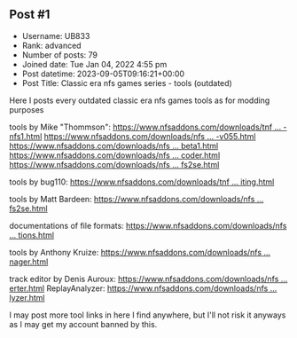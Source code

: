 ## Post #1
- Username: UB833
- Rank: advanced
- Number of posts: 79
- Joined date: Tue Jan 04, 2022 4:55 pm
- Post datetime: 2023-09-05T09:16:21+00:00
- Post Title: Classic era nfs games series - tools (outdated)

Here I posts every outdated classic era nfs games tools as for modding purposes

tools by Mike "Thommson":
[https://www.nfsaddons.com/downloads/tnf ... -nfs1.html](https://www.nfsaddons.com/downloads/tnfs/tools/7232/slideeditor-for-nfs1.html)
[https://www.nfsaddons.com/downloads/nfs ... -v055.html](https://www.nfsaddons.com/downloads/nfs2/tools/7201/unofficial-careditor-v055.html)
[https://www.nfsaddons.com/downloads/nfs ... beta1.html](https://www.nfsaddons.com/downloads/nfshp/tools/7233/nfs2se-nfs3-car-converter-beta1.html)
[https://www.nfsaddons.com/downloads/nfs ... coder.html](https://www.nfsaddons.com/downloads/nfshp/tools/7236/viv-file-decoderencoder.html)
[https://www.nfsaddons.com/downloads/nfs ... fs2se.html](https://www.nfsaddons.com/downloads/nfs2/tools/7241/track-editor-for-nfs2se.html)

tools by bug110:
[https://www.nfsaddons.com/downloads/tnf ... iting.html](https://www.nfsaddons.com/downloads/tnfs/tools/7990/cfm-packerunpacker-for-texture-editing.html)

tools by Matt Bardeen:
[https://www.nfsaddons.com/downloads/nfs ... fs2se.html](https://www.nfsaddons.com/downloads/nfs2/tools/7239/car-performance-editor-for-nfs2se.html)

documentations of file formats: [https://www.nfsaddons.com/downloads/nfs ... tions.html](https://www.nfsaddons.com/downloads/nfs2/tools/7240/nfs1-and-nfs2-file-format-descriptions.html)

tools by Anthony Kruize:
[https://www.nfsaddons.com/downloads/nfs ... nager.html](https://www.nfsaddons.com/downloads/nfs2/tools/7242/nfs2-se-car-manager.html)

track editor by Denis Auroux: [https://www.nfsaddons.com/downloads/nfs ... erter.html](https://www.nfsaddons.com/downloads/nfs2/tools/7304/nfs1-to-nfs2-track-converter.html)
ReplayAnalyzer: [https://www.nfsaddons.com/downloads/nfs ... lyzer.html](https://www.nfsaddons.com/downloads/nfs2/tools/7305/replayanalyzer.html)

I may post more tool links in here I find anywhere, but I'll not risk it anyways as I may get my account banned by this.
